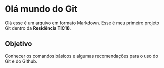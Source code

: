 # 0lá mundo do Git

Olá esse é um arquivo em formato Markdown.
Esse é meu primeiro projeto Git dentro da
**Residência TIC18**.

## Objetivo

Conhecer os comandos básicos e algumas recomendações para o uso do Git e do Github.